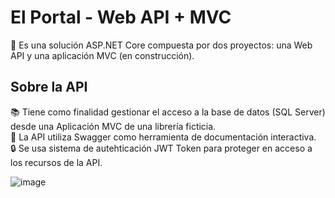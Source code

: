 # El Portal - Web API + MVC
💾 Es una solución ASP.NET Core compuesta por dos proyectos: una Web API y una aplicación MVC (en construcción).<br>

## Sobre la API
📚 Tiene como finalidad gestionar el acceso a la base de datos (SQL Server) desde una Aplicación MVC de una librería ficticia.<br>
📑 La API utiliza Swagger como herramienta de documentación interactiva.<br>
🔒 Se usa sistema de autehticación JWT Token para proteger en acceso a los recursos de la API.

![image](https://github.com/PintoDaniela/LibreriaElPortal-WebAPI/assets/102257752/7ca86d5a-9d6e-4084-b538-f7a496891700)
